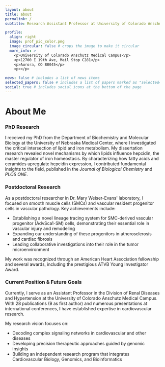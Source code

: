 ```yaml
---
layout: about
title: about
permalink: /
subtitle: Research Assistant Professor at University of Colorado Anschutz Medical Campus.

profile:
  align: right
  image: prof_pic_color.png
  image_circular: false # crops the image to make it circular
  more_info: >
    <p>University of Colorado Anschutz Medical Campus</p>
    <p>12700 E 19th Ave, Mail Stop C281</p>
    <p>Aurora, CO 80045</p>
    <p></p>

news: false # includes a list of news items
selected_papers: false # includes a list of papers marked as "selected={true}"
social: true # includes social icons at the bottom of the page
---
```

# About Me

### PhD Research

I received my PhD from the Department of Biochemistry and Molecular Biology at the University of Nebraska Medical Center, where I investigated the critical intersection of lipid and iron metabolism. My dissertation research revealed novel mechanisms by which lipids influence hepcidin, the master regulator of iron homeostasis. By characterizing how fatty acids and ceramides upregulate hepcidin expression, I contributed fundamental insights to the field, published in the *Journal of Biological Chemistry* and *PLOS ONE*.

### Postdoctoral Research

As a postdoctoral researcher in Dr. Mary Weiser-Evans' laboratory, I focused on smooth muscle cells (SMCs) and vascular resident progenitor cells in vascular pathology. Key achievements include:

- Establishing a novel lineage tracing system for SMC-derived vascular progenitor (AdvSca1-SM) cells, demonstrating their essential role in vascular injury and remodeling
- Expanding our understanding of these progenitors in atherosclerosis and cardiac fibrosis
- Leading collaborative investigations into their role in the tumor microenvironment

My work was recognized through an American Heart Association fellowship and several awards, including the prestigious ATVB Young Investigator Award.

### Current Position & Future Goals

Currently, I serve as an Assistant Professor in the Division of Renal Diseases and Hypertension at the University of Colorado Anschutz Medical Campus. With 28 publications (9 as first author) and numerous presentations at international conferences, I have established expertise in cardiovascular research.

My research vision focuses on:
- Decoding complex signaling networks in cardiovascular and other diseases
- Developing precision therapeutic approaches guided by genomic insights
- Building an independent research program that integrates Cardiovascular Biology, Genomics, and Bioinformatics